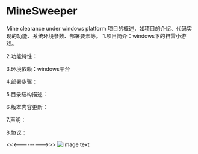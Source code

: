 # MineSweeper
Mine clearance under windows platform
项目的概述，如项目的介绍、代码实现的功能、系统环境参数、部署要素等。
1.项目简介：windows下的扫雷小游戏。

2.功能特性：

3.环境依赖：windows平台

4.部署步骤：

5.目录结构描述：

6.版本内容更新：

7.声明：

8.协议：

<<<--------->>>
![Image text](https://raw.github.com/TomPlayBoy/MineSweeper/master/readme/readme/result.jpg)


